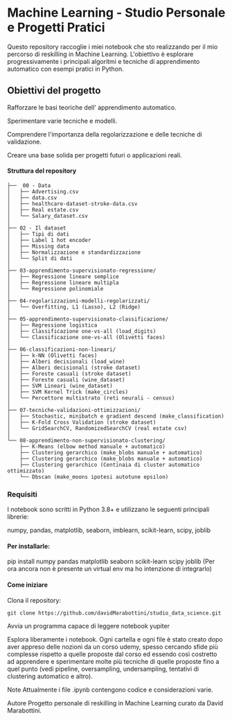 # Machine Learning - Studio Personale e Progetti Pratici
Questo repository raccoglie i miei notebook che sto realizzando per il mio percorso di reskilling in Machine Learning. L'obiettivo è esplorare progressivamente i principali algoritmi e tecniche di apprendimento automatico con esempi pratici in Python.

## Obiettivi del progetto
Rafforzare le basi teoriche dell' apprendimento automatico.

Sperimentare varie tecniche e modelli.

Comprendere l'importanza della regolarizzazione e delle tecniche di validazione.

Creare una base solida per progetti futuri o applicazioni reali.

#### Struttura del repository
```
├──  00 - Data
│   ├── Advertising.csv
│   ├── data.csv
│   ├── healthcare-dataset-stroke-data.csv
│   ├── Real estate.csv
│   └── Salary_dataset.csv
│
├── 02 - Il dataset
│   ├── Tipi di dati
│   ├── Label 1 hot encoder
│   ├── Missing data
│   ├── Normalizzazione e standardizzazione
│   └── Split di dati
│
├── 03-apprendimento-supervisionato-regressione/
│   ├── Regressione lineare semplice 
│   ├── Regressione lineare multipla
│   └── Regressione polinomiale
│
├── 04-regolarizzazioni-modelli-regolarizzati/
│   └── Overfitting, L1 (Lasso), L2 (Ridge)
│
├── 05-apprendimento-supervisionato-classificazione/
│   ├── Regressione logistica
│   ├── Classificazione one-vs-all (load_digits)
│   └── Classificazione one-vs-all (Olivetti faces)
│
├── 06-classificazioni-non-lineari/
│   ├── k-NN (Olivetti faces)
│   ├── Alberi decisionali (load_wine)
│   ├── Alberi decisionali (stroke dataset)
│   ├── Foreste casuali (stroke dataset)
│   ├── Foreste casuali (wine_dataset)
│   ├── SVM Lineari (wine_dataset)
│   ├── SVM Kernel Trick (make_circles)
│   └── Percettore multistrato (reti neurali - census)
│
├── 07-tecniche-validazioni-ottimizzazioni/
│   ├── Stochastic, minibatch e gradient descend (make_classification)
│   ├── K-Fold Cross Validation (stroke dataset)
│   └── GridSearchCV, RandomizedSearchCV (real estate csv)
│
└── 08-apprendimento-non-supervisionato-clustering/
    ├── K-Means (elbow method manuale + automatico)
    ├── Clustering gerarchico (make_blobs manuale + automatico)
    ├── Clustering gerarchico (make_blobs manuale + automatico)
    ├── Clustering gerarchico (Centinaia di cluster automatico ottimizzato)
    └── Dbscan (make_moons ipotesi autotune epsilon)
```
### Requisiti
I notebook sono scritti in Python 3.8+ e utilizzano le seguenti principali librerie:

numpy, pandas, matplotlib, seaborn, imblearn, scikit-learn, scipy, joblib

#### Per installarle:

pip install numpy pandas matplotlib seaborn scikit-learn scipy joblib
(Per ora ancora non è presente un virtual env ma ho intenzione di integrarlo)

#### Come iniziare
Clona il repository:
```
git clone https://github.com/davidMarabottini/studio_data_science.git
```

Avvia un programma capace di leggere notebook yupiter

Esplora liberamente i notebook. Ogni cartella e ogni file è stato creato dopo aver appreso delle nozioni da un corso udemy, spesso cercando sfide più complesse rispetto a quelle proposte dal corso ed essendo così costretto ad apprendere e sperimentare molte più tecniche di quelle proposte fino a quel punto (vedi pipeline, oversampling, undersampling, tentativi di clustering automatico e altro).

Note
Attualmente i file .ipynb contengono codice e considerazioni varie.

Autore
Progetto personale di reskilling in Machine Learning curato da David Marabottini.

